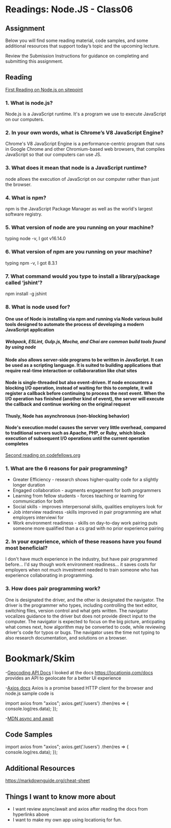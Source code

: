 # Readings: Node.JS - Class06

## Assignment

Below you will find some reading material, code samples, and some additional resources that support today’s topic and the upcoming lecture.

Review the Submission Instructions for guidance on completing and submitting this assignment.

## Reading

[First Reading on Node.js on sitepoint](https://www.sitepoint.com/an-introduction-to-node-js)

### 1. What is node.js?

Node.js is a JavaScript runtime. It's a program we use to execute JavaScript on our computers.

### 2. In your own words, what is Chrome’s V8 JavaScript Engine?

Chrome's V8 JavaScript Engine is a performance-centric program that runs in Google Chrome and other Chromium-based web browsers, that compiles JavaScript so that our computers can use JS.

### 3. What does it mean that node is a JavaScript runtime?

node allows the execution of JavaScript on our computer rather than just the browser.

### 4. What is npm?

npm is the JavaScript Package Manager as well as the world's largest software registry.

### 5. What version of node are you running on your machine?

typing node -v, I got v16.14.0

### 6. What version of npm are you running on your machine?

typing npm -v, I got 8.3.1

### 7. What command would you type to install a library/package called ‘jshint’?

npm install -g jshint

### 8. What is node used for?

#### One use of Node is installing via npm and running via Node various build tools designed to automate the process of developing a modern JavaScript application

##### Webpack, ESLint, Gulp.js, Mocha, and Chai are common build tools found by using node

#### Node also allows server-side programs to be written in JavaScript. It can be used as a scripting language.  It is suited to building applications that require real-time interaction or collaboraration like chat sites

#### Node is single-threaded but also event-driven. If node encounters a blocking I/O operation, instead of waiting for this to complete, it will register a callback before continuing to process the next event.  When the I/O operation has finished (another kind of event), the server will execute the callback and continue working on the original request

#### Thusly, Node has asynchronous (non-blocking behavior)

#### Node's execution model causes the server very little overhead, compared to traditional servers such as Apache, PHP, or Ruby, which block execution of subsequent I/O operations until the current operation completes

[Second reading on codefellows.org](https://www.codefellows.org/blog/6-reasons-for-pair-programming/)

### 1. What are the 6 reasons for pair programming?

- Greater Efficiency - research shows higher-quality code for a slightly longer duration
- Engaged collaboration - augments engagement for both programmers
- Learning from fellow students - forces teaching or learning for communication for both
- Social skills - improves interpersonal skills, qualities employers look for
- Job interview readiness -skills improved in pair programming are what employers interviewi for
- Work environment readiness - skills on day-to-day work pairing puts someone more qualified than a cs grad with no prior experience pairing

### 2. In your experience, which of these reasons have you found most beneficial?

I don't have much experience in the industry, but have pair programmed before... I'd say though work environment readiness... it saves costs for employers when not much investment needed to train someone who has experience collaborating in programming.

### 3. How does pair programming work?

One is designated the driver, and the other is designated the navigator.  The driver is the programmer who types, including controlling the text editor, switching files, version control and what gets written.
The navigator vocalizes guidance to the driver but does not provide direct input to the computer.  The navigator is expected to focus on the big picture, anticpating what comes next, how algorithm may be converted to code, while reviewing driver's code for typos or bugs. The navigator uses the time not typing to also research documentation, and solutions on a browser.

# Bookmark/Skim

-[Geocoding API Docs](https://locationiq.com/)
I looked at the docs <https://locationiq.com/docs>
provides an API to geolocate for a better UI experience

-[Axios docs](https://www.npmjs.com/package/axios)
Axios is a promise based HTTP client for the browser and node.js
sample code is

import axios from "axios";
axios.get('/users')
  .then(res => {
    console.log(res.data);
  });

-[MDN async and await](https://developer.mozilla.org/en-US/docs/Learn/JavaScript/Asynchronous/Async_await)

## Code Samples

import axios from "axios";
axios.get('/users')
  .then(res => {
    console.log(res.data);
  });

## Additional Resources

<https://markdownguide.org/cheat-sheet>

## Things I want to know more about

- I want review async/await and axios after reading the docs from hyperlinks above
- I want to make my own app using locationiq for fun.
